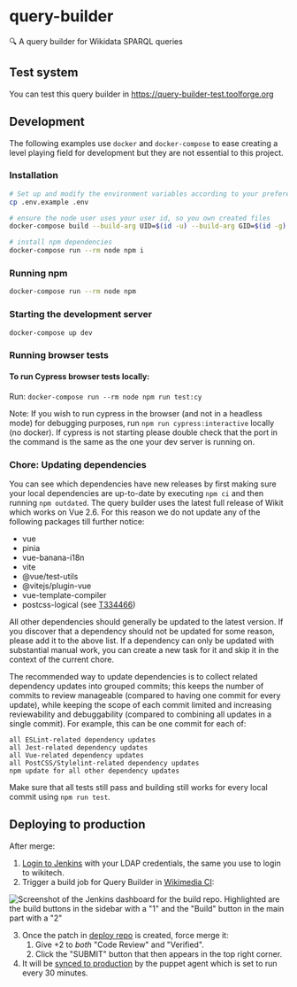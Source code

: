 # query-builder
🔍️ A query builder for Wikidata SPARQL queries

## Test system

You can test this query builder in https://query-builder-test.toolforge.org

## Development

The following examples use `docker` and `docker-compose` to ease creating a level playing field for development but they are not essential to this project.

### Installation

```sh
# Set up and modify the environment variables according to your preferences
cp .env.example .env

# ensure the node user uses your user id, so you own created files
docker-compose build --build-arg UID=$(id -u) --build-arg GID=$(id -g) node

# install npm dependencies
docker-compose run --rm node npm i
```

### Running npm

```sh
docker-compose run --rm node npm
```

### Starting the development server

```sh
docker-compose up dev
```

### Running browser tests


#### To run Cypress browser tests locally:

Run: `docker-compose run --rm node npm run test:cy`

Note: If you wish to run cypress in the browser (and not in a headless mode) for debugging purposes, run `npm run cypress:interactive` locally (no docker).
If cypress is not starting please double check that the port in the command is the same as the one your dev server is running on.

### Chore: Updating dependencies

You can see which dependencies have new releases by first making sure your local dependencies are up-to-date by executing `npm ci` and then running `npm outdated`.
The query builder uses the latest full release of Wikit which works on Vue 2.6. For this reason we do not update any of the following packages till further notice:

- vue
- pinia
- vue-banana-i18n
- vite
- @vue/test-utils
- @vitejs/plugin-vue
- vue-template-compiler
- postcss-logical (see [T334466](https://phabricator.wikimedia.org/T334466))

All other dependencies should generally be updated to the latest version. If you discover that a dependency should not be updated for some reason, please add it to the above list. If a dependency can only be updated with substantial manual work, you can create a new task for it and skip it in the context of the current chore.

The recommended way to update dependencies is to collect related dependency updates into grouped commits; this keeps the number of commits to review manageable (compared to having one commit for every update), while keeping the scope of each commit limited and increasing reviewability and debuggability (compared to combining all updates in a single commit). For example, this can be one commit for each of:

    all ESLint-related dependency updates
    all Jest-related dependency updates
    all Vue-related dependency updates
    all PostCSS/Stylelint-related dependency updates
    npm update for all other dependency updates

Make sure that all tests still pass and building still works for every local commit using `npm run test`.

## Deploying to production
After merge:
1. [Login to Jenkins](https://integration.wikimedia.org/ci/login) with your LDAP credentials, the same you use to login to wikitech.
2. Trigger a build job for Query Builder in [Wikimedia CI](https://integration.wikimedia.org/ci/job/wikidata-query-builder-build/):

![Screenshot of the Jenkins dashboard for the build repo. Highlighted are the build buttons in the sidebar with a "1" and the "Build" button in the main part with a "2"](docs/images/triggerDeployBuild.png)

3. Once the patch in [deploy repo](https://gerrit.wikimedia.org/r/q/project:wikidata%252Fquery-builder%252Fdeploy) is created, force merge it:
   1. Give +2 to _both_ "Code Review" and "Verified".
   1. Click the "SUBMIT" button that then appears in the top right corner.
4. It will be [synced to production](https://gerrit.wikimedia.org/r/plugins/gitiles/operations/puppet/+/9d52148c28c3391d32f0b83c8762f70e8af1ad15/modules/profile/templates/wdqs/httpd-query.wikidata.org.erb#24) by the puppet agent which is set to run every 30 minutes.
